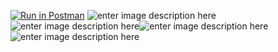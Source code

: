 [![Run in Postman](https://run.pstmn.io/button.svg)](https://app.getpostman.com/run-collection/18462363-7ce8b1e1-15e8-4e3b-93d5-9acfa24b6cac?action=collection%2Ffork&source=rip_markdown&collection-url=entityId%3D18462363-7ce8b1e1-15e8-4e3b-93d5-9acfa24b6cac%26entityType%3Dcollection%26workspaceId%3D59339cd1-866e-43b7-8723-0ddcd9760632)
![enter image description here](https://res.cloudinary.com/ddyqlp99r/image/upload/q_auto/v1687242451/3XP1TC/WaysbeansAPI/Screenshot_2023-06-20_at_13.22.23_x8iia9.png)![enter image description here](https://res.cloudinary.com/ddyqlp99r/image/upload/q_auto/v1687242451/3XP1TC/WaysbeansAPI/Screenshot_2023-06-20_at_13.22.13_qtkze4.png)![enter image description here](https://res.cloudinary.com/ddyqlp99r/image/upload/q_auto/v1687242452/3XP1TC/WaysbeansAPI/Screenshot_2023-06-20_at_13.13.52_a9pnjx.png)![enter image description here](https://res.cloudinary.com/ddyqlp99r/image/upload/q_auto/v1687242452/3XP1TC/WaysbeansAPI/Screenshot_2023-06-20_at_13.15.59_igoyly.png)

